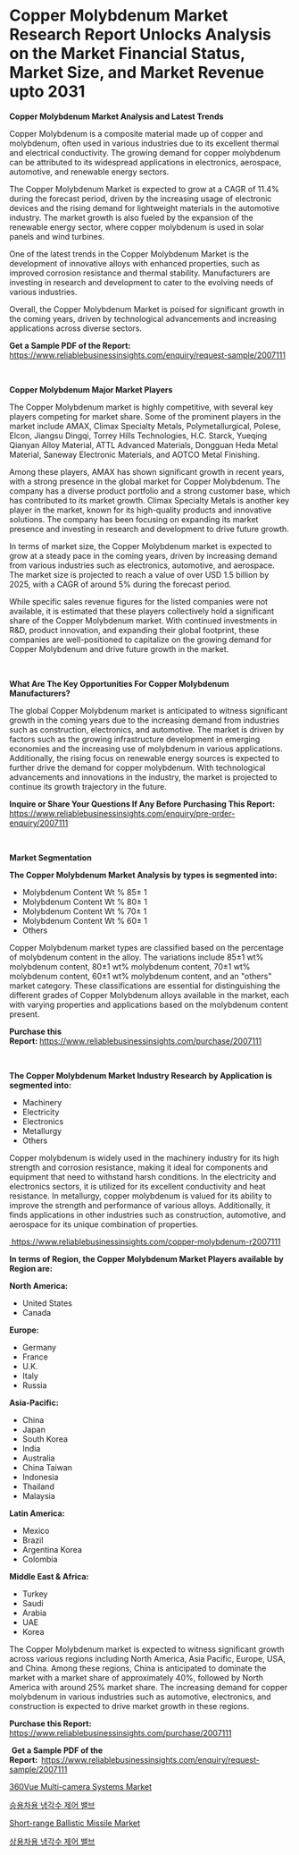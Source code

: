 <p><h1>Copper Molybdenum Market Research Report Unlocks Analysis on the Market Financial Status, Market Size, and Market Revenue upto 2031</h1></p><p><strong>Copper Molybdenum Market Analysis and Latest Trends</strong></p>
<p><p>Copper Molybdenum is a composite material made up of copper and molybdenum, often used in various industries due to its excellent thermal and electrical conductivity. The growing demand for copper molybdenum can be attributed to its widespread applications in electronics, aerospace, automotive, and renewable energy sectors.</p><p>The Copper Molybdenum Market is expected to grow at a CAGR of 11.4% during the forecast period, driven by the increasing usage of electronic devices and the rising demand for lightweight materials in the automotive industry. The market growth is also fueled by the expansion of the renewable energy sector, where copper molybdenum is used in solar panels and wind turbines.</p><p>One of the latest trends in the Copper Molybdenum Market is the development of innovative alloys with enhanced properties, such as improved corrosion resistance and thermal stability. Manufacturers are investing in research and development to cater to the evolving needs of various industries.</p><p>Overall, the Copper Molybdenum Market is poised for significant growth in the coming years, driven by technological advancements and increasing applications across diverse sectors.</p></p>
<p><strong>Get a Sample PDF of the Report:&nbsp;</strong> <a href="https://www.reliablebusinessinsights.com/enquiry/request-sample/2007111">https://www.reliablebusinessinsights.com/enquiry/request-sample/2007111</a></p>
<p>&nbsp;</p>
<p><strong>Copper Molybdenum Major Market Players</strong></p>
<p><p>The Copper Molybdenum market is highly competitive, with several key players competing for market share. Some of the prominent players in the market include AMAX, Climax Specialty Metals, Polymetallurgical, Polese, Elcon, Jiangsu Dingqi, Torrey Hills Technologies, H.C. Starck, Yueqing Qianyan Alloy Material, ATTL Advanced Materials, Dongguan Heda Metal Material, Saneway Electronic Materials, and AOTCO Metal Finishing.</p><p>Among these players, AMAX has shown significant growth in recent years, with a strong presence in the global market for Copper Molybdenum. The company has a diverse product portfolio and a strong customer base, which has contributed to its market growth. Climax Specialty Metals is another key player in the market, known for its high-quality products and innovative solutions. The company has been focusing on expanding its market presence and investing in research and development to drive future growth.</p><p>In terms of market size, the Copper Molybdenum market is expected to grow at a steady pace in the coming years, driven by increasing demand from various industries such as electronics, automotive, and aerospace. The market size is projected to reach a value of over USD 1.5 billion by 2025, with a CAGR of around 5% during the forecast period.</p><p>While specific sales revenue figures for the listed companies were not available, it is estimated that these players collectively hold a significant share of the Copper Molybdenum market. With continued investments in R&D, product innovation, and expanding their global footprint, these companies are well-positioned to capitalize on the growing demand for Copper Molybdenum and drive future growth in the market.</p></p>
<p>&nbsp;</p>
<p><strong>What Are The Key Opportunities For Copper Molybdenum Manufacturers?</strong></p>
<p><p>The global Copper Molybdenum market is anticipated to witness significant growth in the coming years due to the increasing demand from industries such as construction, electronics, and automotive. The market is driven by factors such as the growing infrastructure development in emerging economies and the increasing use of molybdenum in various applications. Additionally, the rising focus on renewable energy sources is expected to further drive the demand for copper molybdenum. With technological advancements and innovations in the industry, the market is projected to continue its growth trajectory in the future.</p></p>
<p><strong>Inquire or Share Your Questions If Any Before Purchasing This Report:</strong> <a href="https://www.reliablebusinessinsights.com/enquiry/pre-order-enquiry/2007111">https://www.reliablebusinessinsights.com/enquiry/pre-order-enquiry/2007111</a></p>
<p>&nbsp;</p>
<p><strong>Market Segmentation</strong></p>
<p><strong>The Copper Molybdenum Market Analysis by types is segmented into:</strong></p>
<p><ul><li>Molybdenum Content Wt % 85± 1</li><li>Molybdenum Content Wt % 80± 1</li><li>Molybdenum Content Wt % 70± 1</li><li>Molybdenum Content Wt % 60± 1</li><li>Others</li></ul></p>
<p><p>Copper Molybdenum market types are classified based on the percentage of molybdenum content in the alloy. The variations include 85±1 wt% molybdenum content, 80±1 wt% molybdenum content, 70±1 wt% molybdenum content, 60±1 wt% molybdenum content, and an "others" market category. These classifications are essential for distinguishing the different grades of Copper Molybdenum alloys available in the market, each with varying properties and applications based on the molybdenum content present.</p></p>
<p><strong>Purchase this Report:&nbsp;</strong><a href="https://www.reliablebusinessinsights.com/purchase/2007111">https://www.reliablebusinessinsights.com/purchase/2007111</a></p>
<p>&nbsp;</p>
<p><strong>The Copper Molybdenum Market Industry Research by Application is segmented into:</strong></p>
<p><ul><li>Machinery</li><li>Electricity</li><li>Electronics</li><li>Metallurgy</li><li>Others</li></ul></p>
<p><p>Copper molybdenum is widely used in the machinery industry for its high strength and corrosion resistance, making it ideal for components and equipment that need to withstand harsh conditions. In the electricity and electronics sectors, it is utilized for its excellent conductivity and heat resistance. In metallurgy, copper molybdenum is valued for its ability to improve the strength and performance of various alloys. Additionally, it finds applications in other industries such as construction, automotive, and aerospace for its unique combination of properties.</p></p>
<p><a href="https://www.reliablebusinessinsights.com/copper-molybdenum-r2007111">&nbsp;https://www.reliablebusinessinsights.com/copper-molybdenum-r2007111</a></p>
<p><strong>In terms of Region, the Copper Molybdenum Market Players available by Region are:</strong></p>
<p>
    <p> <strong> North America: </strong>
        <ul>
            <li>United States</li>
            <li>Canada</li>
        </ul>
        </p> 
    <p> <strong> Europe: </strong>
        <ul>
            <li>Germany</li>
            <li>France</li>
            <li>U.K.</li>
            <li>Italy</li>
            <li>Russia</li>
        </ul>
        </p> 
    <p> <strong> Asia-Pacific: </strong>
        <ul>
            <li>China</li>
            <li>Japan</li>
            <li>South Korea</li>
            <li>India</li>
            <li>Australia</li>
            <li>China Taiwan</li>
            <li>Indonesia</li>
            <li>Thailand</li>
            <li>Malaysia</li>
        </ul>
        </p> 
    <p> <strong> Latin America: </strong>
        <ul>
            <li>Mexico</li>
            <li>Brazil</li>
            <li>Argentina Korea</li>
            <li>Colombia</li>
        </ul>
        </p> 
    <p> <strong> Middle East & Africa: </strong>
        <ul>
            <li>Turkey</li>
            <li>Saudi</li>
            <li>Arabia</li>
            <li>UAE</li>
            <li>Korea</li>
        </ul>
    </p>
    </p>
<p><p>The Copper Molybdenum market is expected to witness significant growth across various regions including North America, Asia Pacific, Europe, USA, and China. Among these regions, China is anticipated to dominate the market with a market share of approximately 40%, followed by North America with around 25% market share. The increasing demand for copper molybdenum in various industries such as automotive, electronics, and construction is expected to drive market growth in these regions.</p></p>
<p><strong>Purchase this Report: </strong><a href="https://www.reliablebusinessinsights.com/purchase/2007111">https://www.reliablebusinessinsights.com/purchase/2007111</a></p>
<p>&nbsp;<strong>Get a Sample PDF of the Report:&nbsp;&nbsp;</strong><a href="https://www.reliablebusinessinsights.com/enquiry/request-sample/2007111">https://www.reliablebusinessinsights.com/enquiry/request-sample/2007111</a></p>
<p><strong></strong></p>
<p><p><a href="https://github.com/joannagoyvaerts/Market-Research-Report-List-3/blob/main/360vue-multi-camera-systems-market.md">360Vue Multi-camera Systems Market</a></p><p><a href="https://github.com/muchswr/Market-Research-Report-List-1/blob/main/9089335118266.md">승용차용 냉각수 제어 밸브</a></p><p><a href="https://github.com/abdelrhmankishk22/Market-Research-Report-List-4/blob/main/short-range-ballistic-missile-market.md">Short-range Ballistic Missile Market</a></p><p><a href="https://github.com/rsg307664904/Market-Research-Report-List-2/blob/main/2088749118267.md">상용차용 냉각수 제어 밸브</a></p></p>